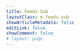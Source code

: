 ```yaml
---
title: Feeds-Sub
layoutClass: m-feeds-sub
showArticleMetadata: false
editLink: false
showComment: false
# layout: page
---
```


<style src="./style.scss"></style>

<ClientOnly><FeedsSub /></ClientOnly>
